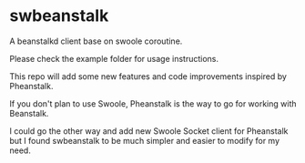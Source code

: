 # swbeanstalk

A beanstalkd client base on swoole coroutine.

Please check the example folder for usage instructions.

This repo will add some new features and code improvements inspired by Pheanstalk.

If you don't plan to use Swoole, Pheanstalk is the way to go for working with Beanstalk.

I could go the other way and add new Swoole Socket client for Pheanstalk but I found swbeanstalk to be much simpler and
easier to modify for my need.